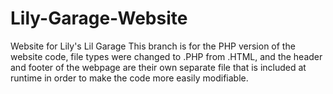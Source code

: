 # Lily-Garage-Website
Website for Lily's Lil Garage
This branch is for the PHP version of the website code, file types were changed to .PHP from .HTML, and the header and footer of the webpage are their own separate file that is included at runtime in order to make the code more easily modifiable.

